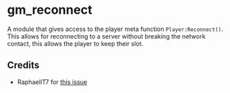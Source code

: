 # gm_reconnect
A module that gives access to the player meta function `Player:Reconnect()`. This allows for reconnecting to a server without breaking the network contact, this allows the player to keep their slot.

## Credits
- RaphaelIT7 for [this issue](https://github.com/Facepunch/garrysmod-requests/issues/2089)
